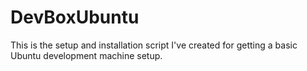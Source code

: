 # DevBoxUbuntu
This is the setup and installation script I've created for getting a basic Ubuntu development machine setup.
